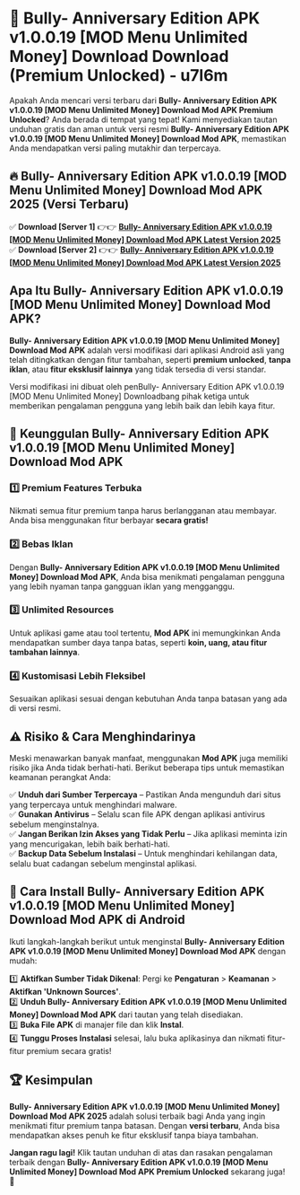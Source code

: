 # 🎯 Bully- Anniversary Edition APK v1.0.0.19 [MOD Menu Unlimited Money] Download  Download (Premium Unlocked) -  u7l6m

Apakah Anda mencari versi terbaru dari **Bully- Anniversary Edition APK v1.0.0.19 [MOD Menu Unlimited Money] Download Mod APK Premium Unlocked**? Anda berada di tempat yang tepat! Kami menyediakan tautan unduhan gratis dan aman untuk versi resmi **Bully- Anniversary Edition APK v1.0.0.19 [MOD Menu Unlimited Money] Download Mod APK**, memastikan Anda mendapatkan versi paling mutakhir dan terpercaya.

## 🔥 Bully- Anniversary Edition APK v1.0.0.19 [MOD Menu Unlimited Money] Download Mod APK 2025 (Versi Terbaru)

✅ **Download [Server 1]** 👉👉 [**Bully- Anniversary Edition APK v1.0.0.19 [MOD Menu Unlimited Money] Download Mod APK Latest Version 2025**](https://momento.my/?title=Bully-_Anniversary_Edition_APK_v1.0.0.19_[MOD_Menu_Unlimited_Money]_Download)  
✅ **Download [Server 2]** 👉👉 [**Bully- Anniversary Edition APK v1.0.0.19 [MOD Menu Unlimited Money] Download Mod APK Latest Version 2025**](https://momento.my/?title=Bully-_Anniversary_Edition_APK_v1.0.0.19_[MOD_Menu_Unlimited_Money]_Download)  

## Apa Itu Bully- Anniversary Edition APK v1.0.0.19 [MOD Menu Unlimited Money] Download Mod APK?

**Bully- Anniversary Edition APK v1.0.0.19 [MOD Menu Unlimited Money] Download Mod APK** adalah versi modifikasi dari aplikasi Android asli yang telah ditingkatkan dengan fitur tambahan, seperti **premium unlocked**, **tanpa iklan**, atau **fitur eksklusif lainnya** yang tidak tersedia di versi standar.

Versi modifikasi ini dibuat oleh penBully- Anniversary Edition APK v1.0.0.19 [MOD Menu Unlimited Money] Downloadbang pihak ketiga untuk memberikan pengalaman pengguna yang lebih baik dan lebih kaya fitur.

## 🎯 Keunggulan Bully- Anniversary Edition APK v1.0.0.19 [MOD Menu Unlimited Money] Download Mod APK

### 1️⃣ Premium Features Terbuka
Nikmati semua fitur premium tanpa harus berlangganan atau membayar. Anda bisa menggunakan fitur berbayar **secara gratis!**

### 2️⃣ Bebas Iklan
Dengan **Bully- Anniversary Edition APK v1.0.0.19 [MOD Menu Unlimited Money] Download Mod APK**, Anda bisa menikmati pengalaman pengguna yang lebih nyaman tanpa gangguan iklan yang mengganggu.

### 3️⃣ Unlimited Resources
Untuk aplikasi game atau tool tertentu, **Mod APK** ini memungkinkan Anda mendapatkan sumber daya tanpa batas, seperti **koin, uang, atau fitur tambahan lainnya**.

### 4️⃣ Kustomisasi Lebih Fleksibel
Sesuaikan aplikasi sesuai dengan kebutuhan Anda tanpa batasan yang ada di versi resmi.

## ⚠️ Risiko & Cara Menghindarinya

Meski menawarkan banyak manfaat, menggunakan **Mod APK** juga memiliki risiko jika Anda tidak berhati-hati. Berikut beberapa tips untuk memastikan keamanan perangkat Anda:

✅ **Unduh dari Sumber Terpercaya** – Pastikan Anda mengunduh dari situs yang terpercaya untuk menghindari malware.  
✅ **Gunakan Antivirus** – Selalu scan file APK dengan aplikasi antivirus sebelum menginstalnya.  
✅ **Jangan Berikan Izin Akses yang Tidak Perlu** – Jika aplikasi meminta izin yang mencurigakan, lebih baik berhati-hati.  
✅ **Backup Data Sebelum Instalasi** – Untuk menghindari kehilangan data, selalu buat cadangan sebelum menginstal aplikasi.

## 📌 Cara Install Bully- Anniversary Edition APK v1.0.0.19 [MOD Menu Unlimited Money] Download Mod APK di Android

Ikuti langkah-langkah berikut untuk menginstal **Bully- Anniversary Edition APK v1.0.0.19 [MOD Menu Unlimited Money] Download Mod APK** dengan mudah:

1️⃣ **Aktifkan Sumber Tidak Dikenal**: Pergi ke **Pengaturan** > **Keamanan** > **Aktifkan 'Unknown Sources'**.  
2️⃣ **Unduh Bully- Anniversary Edition APK v1.0.0.19 [MOD Menu Unlimited Money] Download Mod APK** dari tautan yang telah disediakan.  
3️⃣ **Buka File APK** di manajer file dan klik **Instal**.  
4️⃣ **Tunggu Proses Instalasi** selesai, lalu buka aplikasinya dan nikmati fitur-fitur premium secara gratis!

## 🏆 Kesimpulan

**Bully- Anniversary Edition APK v1.0.0.19 [MOD Menu Unlimited Money] Download Mod APK 2025** adalah solusi terbaik bagi Anda yang ingin menikmati fitur premium tanpa batasan. Dengan **versi terbaru**, Anda bisa mendapatkan akses penuh ke fitur eksklusif tanpa biaya tambahan.

**Jangan ragu lagi!** Klik tautan unduhan di atas dan rasakan pengalaman terbaik dengan **Bully- Anniversary Edition APK v1.0.0.19 [MOD Menu Unlimited Money] Download Mod APK Premium Unlocked** sekarang juga! 🚀
